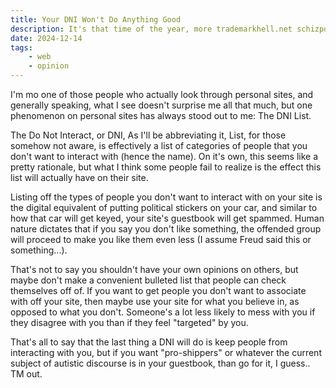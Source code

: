 ```yaml
---
title: Your DNI Won't Do Anything Good
description: It's that time of the year, more trademarkhell.net schizposts about elements of websites I have a distate for. You know the deal, take everything I say 100% seriously and as fact.
date: 2024-12-14
tags: 
    - web 
    - opinion
---
```


I'm mo one of those people who actually look through personal sites, and generally speaking, what I see doesn't surprise me all that much, but one phenomenon on personal sites has always stood out to me: The DNI List. 

The Do Not Interact, or DNI, As I'll be abbreviating it, List, for those somehow not aware, is effectively a list of categories of people that you don't want to interact with (hence the name). On it's own, this seems like a pretty rationale, but what I think some people fail to realize is the effect this list will actually have on their site.  

Listing off the types of people you don't want to interact with on your site is the digital equivalent of putting political stickers on your car, and similar to how that car will get keyed, your site's guestbook will get spammed. Human nature dictates that if you say you don't like something, the offended group will proceed to make you like them even less (I assume Freud said this or something...).

That's not to say you shouldn't have your own opinions on others, but maybe don't make a convenient bulleted list that people can check themselves off of. If you want to get people you don't want to associate with off your site, then maybe use your site for what you believe in, as opposed to what you don't. Someone's a lot less likely to mess with you if they disagree with you than if they feel "targeted" by you. 

That's all to say that the last thing a DNI will do is keep people from interacting with you, but if you want "pro-shippers" or whatever the current subject of autistic discourse is in your guestbook, than go for it, I guess.. TM out.
